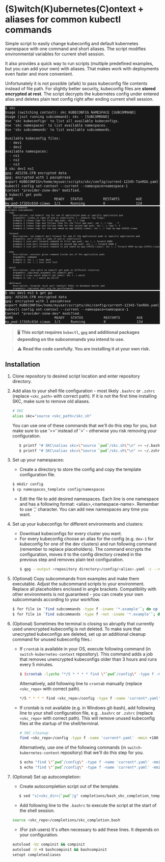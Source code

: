 # (S)witch(K)ubernetes(C)ontext + aliases for common kubectl commands

Simple script to easily change kubeconfig and default kubernetes namespace with one command and short aliases. The script modifies environmental variables for current shell session. 

It also provides a quick way to run scripts (multiple predefined examples, but you can add your own) with aliases.
That makes work with deployments even faster and more convenient.

Unfortunately it is not possible (afaik) to pass kubeconfig file contents instead of file path. For slightly better security, kubeconfig files are **stored encrypted at rest**. The script decrypts the kubernetes config under entered alias and deletes plain text config right after ending current shell session.

![](./pictures/1.png)
![](./pictures/2.png)
![](./pictures/3.png)


> :desktop_computer: **This script requires `kubectl`, `gpg` and additional packages depending on the subcommands you intend to use.**

> :warning: **Read the code carefully. You are installing it at your own risk.**

## Installation

1. Clone repository to desired script location and enter repository directory.

2. Add alias to your shell file configuration - most likely `.bashrc` or `.zshrc` (replace `<skc_path>` with correct path). If it is not the first time installing SKC, make sure to remove old aliases. 
   ```bash
   # SKC
   alias skc="source <skc_path>/skc.sh"
   ```

   You can use one of these commands that we'll do this step for you, but make sure to use '>>' instead of '>' - otherwise you risk removing your configuration.
   ```bash
      $ printf "# SKC\nalias skc=\"source `pwd`/skc.sh\"\n" >> ~/.bashrc
      $ printf "# SKC\nalias skc=\"source `pwd`/skc.sh\"\n" >> ~/.zshrc
   ```

3. Set up your namespaces:
   - Create a directory to store the config and copy the template configuration file.
   ```bash
   $ mkdir config
   $ cp namespaces_template config/namespaces
   ```
   - Edit the file to add desired namespaces. Each line is one namespace and has a following format: \<alias>,\<namespace-name>. Remember to use ',' character. You can add new namespaces any time you want.

4. Set up your kubeconfigs for different environments and clusters:
   - Download kubeconfigs for every cluster you want.
   - For every kubeconfig choose an alias for the config (e.g. `dev-1` for kubeconfig for one of the dev clusters) and run following command (remember to replace placeholders). The command encrypts the configuration, moves it to the config directory created in the previous step and removes plain text configuration.
      ```bash
      $ gpg --output <repository directory>/config/<alias>.yaml -c --no-symkey-cache <path to downloaded file> && rm <path to downloaded file>
      ```
5. (Optional) Copy subcommands from examples and make them executable. Adjust the subcommand scripts to your environment. Replace all placeholders enclosed in angle brackets. Compatibility with other environments is not guaranteed - you can create your own subcommands according to your workflow.
      ```bash
      $ for file in `find subcommands -type f -iname '*.example'`; do cp $file subcommands/`basename -s '.example' $file`; done
      $ for file in `find subcommands -type f -not -iname '*.example'`; do chmod +x $file; done
      ```
6. (Optional) Sometimes the terminal is closing so abruptly that currently used unencrypted kubeconfig is not deleted. To make sure that unecrypted kubeconfigs are deleted, set up an additional cleanup command for unused kubeconfig files.:
   - If `crontab` is available in your OS, execute following command (in `switch-kubernetes-context` repository). This command adds a job that removes unencrypted kubeconfigs older than 3 hours and runs every 5 minutes.
      ```bash
      $ (crontab -l;echo "*/5 * * * * find \"`pwd`/config\" -type f -name 'current*.yaml' -mmin +180 -delete") | crontab -
      ```
      Alternatively, add following line to `crontab` manually (replace `<skc_repo>` with correct path).
      ```bash
      */5 * * * * find <skc_repo>/config -type f -name 'current*.yaml' -mmin +180 -delete
      ```
   - If crontab is not available (e.g. in Windows git-bash), add following line to your shell configuration file, e.g. `.bashrc` or `.zshrc` (replace `<skc_repo>` with correct path). This will remove unused kubeconfig files at the startup of the shell/terminal.
      ```bash
      # SKC cleanup
      find <skc_repo>/config -type f -name 'current*.yaml' -mmin +180 -delete;
      ```
     Alternatively, use one of the following commands (in `switch-kubernetes-context` repository) that we'll do this step for you.
      ```bash
      $ echo "find \"`pwd`/config\" -type f -name 'current*.yaml' -mmin +180 -delete" >> .bashrc
      $ echo "find \"`pwd`/config\" -type f -name 'current*.yaml' -mmin +180 -delete" >> .zshrc
      ```
7. (Optional) Set up autocompletion:
   - Create autocompletion script out of the template.
   ```bash
      $ sed "s|<skc_dir>|`pwd`|g" completions/bash_skc_completion_template > completions/skc_completion.bash
   ```
   - Add following line to the `.bashrc` to execute the script at the start of the shell session.
   ```bash
   source <skc_repo>/completions/skc_completion.bash
   ```
   - (For zsh users) It's often necessary to add these lines. It depends on your configuration.
   ```bash
   autoload -Uz compinit && compinit
   autoload -U +X bashcompinit && bashcompinit
   setopt completealiases
   ```